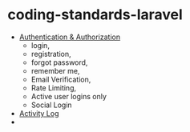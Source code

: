 ﻿# coding-standards-laravel

- [Authentication & Authorization](https://github.com/HackRoot1/coding-standards-laravel/tree/07f7d8377beaef5d74ac0bf7769fdd861fba1ff2/Auth) 
  - login,
  - registration,
  - forgot password,
  - remember me,
  - Email Verification,
  - Rate Limiting,
  - Active user logins only
  - Social Login
- [Activity Log](https://github.com/HackRoot1/coding-standards-laravel/tree/07f7d8377beaef5d74ac0bf7769fdd861fba1ff2/Activity%20Log)
- 

